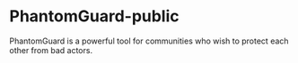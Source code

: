 # PhantomGuard-public
PhantomGuard is a powerful tool for communities who wish to protect each other from bad actors.